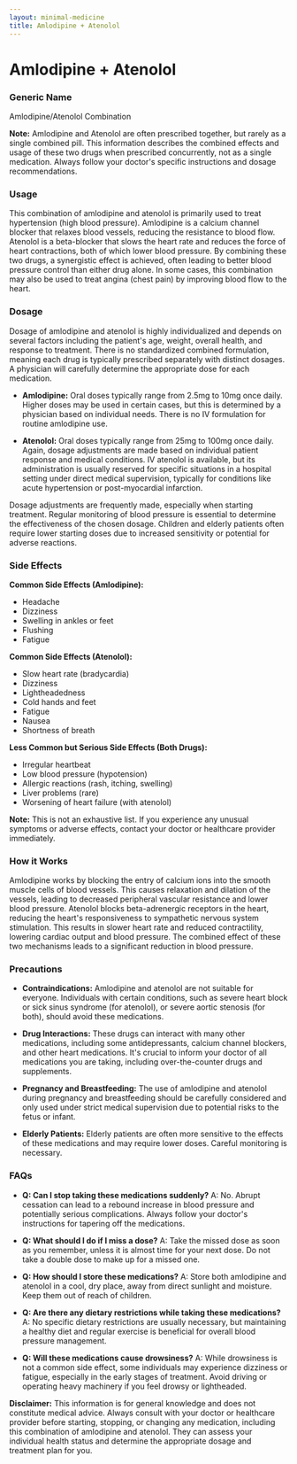 ```yaml
---
layout: minimal-medicine
title: Amlodipine + Atenolol
---
```


# Amlodipine + Atenolol
### Generic Name
Amlodipine/Atenolol Combination

**Note:**  Amlodipine and Atenolol are often prescribed together, but rarely as a single combined pill.  This information describes the combined effects and usage of these two drugs when prescribed concurrently, not as a single medication.  Always follow your doctor's specific instructions and dosage recommendations.


### Usage

This combination of amlodipine and atenolol is primarily used to treat hypertension (high blood pressure).  Amlodipine is a calcium channel blocker that relaxes blood vessels, reducing the resistance to blood flow.  Atenolol is a beta-blocker that slows the heart rate and reduces the force of heart contractions, both of which lower blood pressure.  By combining these two drugs, a synergistic effect is achieved, often leading to better blood pressure control than either drug alone.  In some cases, this combination may also be used to treat angina (chest pain) by improving blood flow to the heart.


### Dosage

Dosage of amlodipine and atenolol is highly individualized and depends on several factors including the patient's age, weight, overall health, and response to treatment.  There is no standardized combined formulation, meaning each drug is typically prescribed separately with distinct dosages.  A physician will carefully determine the appropriate dose for each medication.

* **Amlodipine:**  Oral doses typically range from 2.5mg to 10mg once daily.  Higher doses may be used in certain cases, but this is determined by a physician based on individual needs.  There is no IV formulation for routine amlodipine use.

* **Atenolol:** Oral doses typically range from 25mg to 100mg once daily.  Again, dosage adjustments are made based on individual patient response and medical conditions.  IV atenolol is available, but its administration is usually reserved for specific situations in a hospital setting under direct medical supervision, typically for conditions like acute hypertension or post-myocardial infarction.


Dosage adjustments are frequently made, especially when starting treatment.  Regular monitoring of blood pressure is essential to determine the effectiveness of the chosen dosage.  Children and elderly patients often require lower starting doses due to increased sensitivity or potential for adverse reactions.


### Side Effects

**Common Side Effects (Amlodipine):**

* Headache
* Dizziness
* Swelling in ankles or feet
* Flushing
* Fatigue

**Common Side Effects (Atenolol):**

* Slow heart rate (bradycardia)
* Dizziness
* Lightheadedness
* Cold hands and feet
* Fatigue
* Nausea
* Shortness of breath

**Less Common but Serious Side Effects (Both Drugs):**

* Irregular heartbeat
* Low blood pressure (hypotension)
* Allergic reactions (rash, itching, swelling)
* Liver problems (rare)
* Worsening of heart failure (with atenolol)


**Note:** This is not an exhaustive list.  If you experience any unusual symptoms or adverse effects, contact your doctor or healthcare provider immediately.


### How it Works

Amlodipine works by blocking the entry of calcium ions into the smooth muscle cells of blood vessels. This causes relaxation and dilation of the vessels, leading to decreased peripheral vascular resistance and lower blood pressure.  Atenolol blocks beta-adrenergic receptors in the heart, reducing the heart's responsiveness to sympathetic nervous system stimulation. This results in slower heart rate and reduced contractility, lowering cardiac output and blood pressure. The combined effect of these two mechanisms leads to a significant reduction in blood pressure.


### Precautions

* **Contraindications:**  Amlodipine and atenolol are not suitable for everyone.  Individuals with certain conditions, such as severe heart block or sick sinus syndrome (for atenolol), or severe aortic stenosis (for both), should avoid these medications.

* **Drug Interactions:** These drugs can interact with many other medications, including some antidepressants, calcium channel blockers, and other heart medications.  It's crucial to inform your doctor of all medications you are taking, including over-the-counter drugs and supplements.

* **Pregnancy and Breastfeeding:** The use of amlodipine and atenolol during pregnancy and breastfeeding should be carefully considered and only used under strict medical supervision due to potential risks to the fetus or infant.

* **Elderly Patients:**  Elderly patients are often more sensitive to the effects of these medications and may require lower doses.  Careful monitoring is necessary.


### FAQs

* **Q: Can I stop taking these medications suddenly?**  A: No.  Abrupt cessation can lead to a rebound increase in blood pressure and potentially serious complications.  Always follow your doctor's instructions for tapering off the medications.

* **Q: What should I do if I miss a dose?** A: Take the missed dose as soon as you remember, unless it is almost time for your next dose.  Do not take a double dose to make up for a missed one.

* **Q: How should I store these medications?** A: Store both amlodipine and atenolol in a cool, dry place, away from direct sunlight and moisture.  Keep them out of reach of children.

* **Q: Are there any dietary restrictions while taking these medications?** A:  No specific dietary restrictions are usually necessary, but maintaining a healthy diet and regular exercise is beneficial for overall blood pressure management.

* **Q:  Will these medications cause drowsiness?** A: While drowsiness is not a common side effect, some individuals may experience dizziness or fatigue, especially in the early stages of treatment.  Avoid driving or operating heavy machinery if you feel drowsy or lightheaded.


**Disclaimer:** This information is for general knowledge and does not constitute medical advice.  Always consult with your doctor or healthcare provider before starting, stopping, or changing any medication, including this combination of amlodipine and atenolol.  They can assess your individual health status and determine the appropriate dosage and treatment plan for you.
